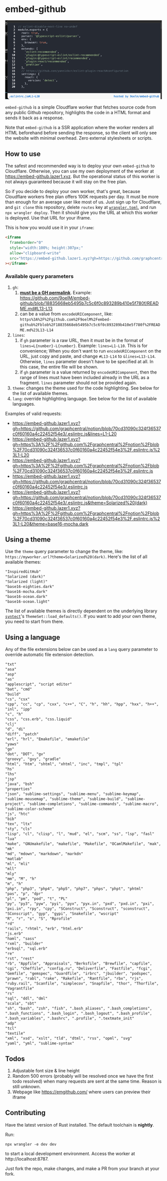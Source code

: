 # embed-github

![iframe Screenshot](./iframe-screenshot.png)

`embed-github` is a simple Cloudflare worker that fetches source code from any public Github repository, highlights the code in a HTML format and sends it back as a response.

Note that `embed-github` is a SSR application where the worker renders all HTML beforehand before sending the response, so the client will only see the website with minimal overhead. Zero external stylesheets or scripts.

## How to use

The safest and recommended way is to deploy your own `embed-github` to Cloudflare. Otherwise, you can use my own deployment of the worker at https://embed-github.lazer1.xyz. But the operational status of this worker is not always guaranteed because it will stay on the free plan.

So if you decide to deploy your own worker, that's great, because Cloudflare workers free plan offers 100K requests per day. It must be more than enough for an average user like most of us. Just sign up for Cloudflare, and `git clone` this repository, delete `routes` key at [`wrangler.toml`](./wrangler.toml), and run `npx wrangler deploy`. Then it should give you the URL at which this worker is deployed. Use that URL for your iframe.

This is how you would use it in your `iframe`:

```html
<iframe
  frameborder="0"
  style="width:100%; height:307px;"
  allow="clipboard-write"
  src="https://embed-github.lazer1.xyz?gh=https://github.com/graphcentral/notion/blob/70cd31090c324f36537c0f60160a4c22452f54e3/.eslintrc.js&lines=L1-L20"
></iframe>
```

### Available query parameters

1. `gh`:
   1. **[must be a GH permalink](https://docs.github.com/en/repositories/working-with-files/using-files/getting-permanent-links-to-files#press-y-to-permalink-to-a-file-in-a-specific-commit)**. Example: https://github.com/9oelM/embed-github/blob/18835668eb5495b7c5c6f0c893289b410e5f780f/README.md#L13-L13
   1. can be a value from `encodeURIComponent`, like: `https%3A%2F%2Fgithub.com%2F9oelM%2Fembed-github%2Fblob%2F18835668eb5495b7c5c6f0c893289b410e5f780f%2FREADME.md%23L13-L14`
2. `lines`:
   1. if `gh` parameter is a raw URL, then it must be in the format of `lines=L{number}-L{number}`. Example: `lines=L1-L10`. This is for convenience; When you don't want to run `encodeURIComponent` on the URL, just copy and paste, and change `#L13-L14` to `&lines=L13-L14`. Otherwise, `lines` parameter doesn't have to be specified at all. In this case, the entire file will be shown.
   1. if `gh` parameter is a value returned by `encodeURIComponent`, then the range of lines must have been included already in the URL as a fragment. `lines` parameter should not be provided again.
3. `theme`: changes the theme used for the code highlighting. See below for the list of available themes.
4. `lang`: override highlighting language. See below for the list of available languages.

Examples of valid requests:

- https://embed-github.lazer1.xyz?gh=https://github.com/graphcentral/notion/blob/70cd31090c324f36537c0f60160a4c22452f54e3/.eslintrc.js&lines=L1-L20
- https://embed-github.lazer1.xyz?gh=https%3A%2F%2Fgithub.com%2Fgraphcentral%2Fnotion%2Fblob%2F70cd31090c324f36537c0f60160a4c22452f54e3%2F.eslintrc.js%23L1-L20
- https://embed-github.lazer1.xyz?gh=https%3A%2F%2Fgithub.com%2Fgraphcentral%2Fnotion%2Fblob%2F70cd31090c324f36537c0f60160a4c22452f54e3%2F.eslintrc.js
- https://embed-github.lazer1.xyz?gh=https://github.com/graphcentral/notion/blob/70cd31090c324f36537c0f60160a4c22452f54e3/.eslintrc.js
- https://embed-github.lazer1.xyz?gh=https://github.com/graphcentral/notion/blob/70cd31090c324f36537c0f60160a4c22452f54e3/.eslintrc.js&theme=Solarized%20(dark)
- https://embed-github.lazer1.xyz?gh=https%3A%2F%2Fgithub.com%2Fgraphcentral%2Fnotion%2Fblob%2F70cd31090c324f36537c0f60160a4c22452f54e3%2F.eslintrc.js%23L1-L20&theme=base16-mocha.dark

## Using a theme

Use the `theme` query parameter to change the theme, like: `https://myworker.url?theme=Solarized%20(dark)`. Here's the list of all available themes:

```
"InspiredGitHub"
"Solarized (dark)"
"Solarized (light)"
"base16-eighties.dark"
"base16-mocha.dark"
"base16-ocean.dark"
"base16-ocean.light"
```

The list of available themes is directly dependent on the underlying library [`syntect`](https://github.com/trishume/syntect/)'s `ThemeSet::load_defaults()`. If you want to add your own theme, you need to start from there.

## Using a language

Any of the file extensions below can be used as a `lang` query parameter to override automatic file extension detection.

```
"txt"
"asa"
"asp"
"as"
"applescript", "script editor"
"bat", "cmd"
"build"
"cs", "csx"
"cpp", "cc", "cp", "cxx", "c++", "C", "h", "hh", "hpp", "hxx", "h++", "inl", "ipp"
"c", "h"
"css", "css.erb", "css.liquid"
"clj"
"d", "di"
"diff", "patch"
"erl", "hrl", "Emakefile", "emakefile"
"yaws"
"go"
"dot", "DOT", "gv"
"groovy", "gvy", "gradle"
"html", "htm", "shtml", "xhtml", "inc", "tmpl", "tpl"
"hs"
"lhs"
"jsp"
"java", "bsh"
"properties"
"json", "sublime-settings", "sublime-menu", "sublime-keymap", "sublime-mousemap", "sublime-theme", "sublime-build", "sublime-project", "sublime-completions", "sublime-commands", "sublime-macro", "sublime-color-scheme"
"js", "htc"
"bib"
"tex", "ltx"
"sty", "cls"
"lisp", "cl", "clisp", "l", "mud", "el", "scm", "ss", "lsp", "fasl"
"lua"
"make", "GNUmakefile", "makefile", "Makefile", "OCamlMakefile", "mak", "mk"
"md", "mdown", "markdown", "markdn"
"matlab"
"ml", "mli"
"mll"
"mly"
"mm", "M", "h"
"m", "h"
"php", "php3", "php4", "php5", "php7", "phps", "phpt", "phtml"
"pas", "p", "dpr"
"pl", "pm", "pod", "t", "PL"
"py", "py3", "pyw", "pyi", "pyx", "pyx.in", "pxd", "pxd.in", "pxi", "pxi.in", "rpy", "cpy", "SConstruct", "Sconstruct", "sconstruct", "SConscript", "gyp", "gypi", "Snakefile", "wscript"
"R", "r", "s", "S", "Rprofile"
"rd"
"rails", "rhtml", "erb", "html.erb"
"js.erb"
"haml", "sass"
"rxml", "builder"
"erbsql", "sql.erb"
"re"
"rst", "rest"
"rb", "Appfile", "Appraisals", "Berksfile", "Brewfile", "capfile", "cgi", "Cheffile", "config.ru", "Deliverfile", "Fastfile", "fcgi", "Gemfile", "gemspec", "Guardfile", "irbrc", "jbuilder", "podspec", "prawn", "rabl", "rake", "Rakefile", "Rantfile", "rbx", "rjs", "ruby.rail", "Scanfile", "simplecov", "Snapfile", "thor", "Thorfile", "Vagrantfile"
"rs"
"sql", "ddl", "dml"
"scala", "sbt"
"sh", "bash", "zsh", "fish", ".bash_aliases", ".bash_completions", ".bash_functions", ".bash_login", ".bash_logout", ".bash_profile", ".bash_variables", ".bashrc", ".profile", ".textmate_init"
"adp"
"tcl"
"textile"
"xml", "xsd", "xslt", "tld", "dtml", "rss", "opml", "svg"
"yaml", "yml", "sublime-syntax"
```

## Todos

1. Adjustable font size & line height
1. Random 500 errors (probably will be resolved once we have the first todo resolved) when many requests are sent at the same time. Reason is still unknown.
1. Webpage like https://emgithub.com/ where users can preview their iframe

## Contributing

Have the latest version of Rust installed. The default toolchain is **nightly**.

Run:

```
npx wrangler -e dev dev
```

to start a local development environment. Access the worker at http://localhost:8787.

Just fork the repo, make changes, and make a PR from your branch at your fork.
